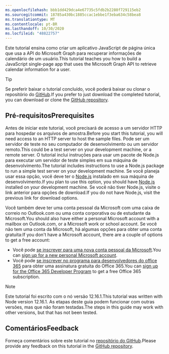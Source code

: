 ```yaml
---
ms.openlocfilehash: bbb1dd429dca4e67735c5fdb2b2280f729115eb2
ms.sourcegitcommit: 18785a430bc1885ccac1ebbe1f3eba634c58bea8
ms.translationtype: MT
ms.contentlocale: pt-BR
ms.lasthandoff: 10/30/2020
ms.locfileid: "48822757"
---
```

<!-- markdownlint-disable MD002 MD041 -->

<span data-ttu-id="e3e74-101">Este tutorial ensina como criar um aplicativo JavaScript de página única que usa a API do Microsoft Graph para recuperar informações de calendário de um usuário.</span><span class="sxs-lookup"><span data-stu-id="e3e74-101">This tutorial teaches you how to build a JavaScript single-page app that uses the Microsoft Graph API to retrieve calendar information for a user.</span></span>

> [!TIP]
> <span data-ttu-id="e3e74-102">Se preferir baixar o tutorial concluído, você poderá baixar ou clonar o repositório do [GitHub](https://github.com/microsoftgraph/msgraph-training-javascriptspa).</span><span class="sxs-lookup"><span data-stu-id="e3e74-102">If you prefer to just download the completed tutorial, you can download or clone the [GitHub repository](https://github.com/microsoftgraph/msgraph-training-javascriptspa).</span></span>

## <a name="prerequisites"></a><span data-ttu-id="e3e74-103">Pré-requisitos</span><span class="sxs-lookup"><span data-stu-id="e3e74-103">Prerequisites</span></span>

<span data-ttu-id="e3e74-104">Antes de iniciar este tutorial, você precisará de acesso a um servidor HTTP para hospedar os arquivos de amostra.</span><span class="sxs-lookup"><span data-stu-id="e3e74-104">Before you start this tutorial, you will need access to an HTTP server to host the sample files.</span></span> <span data-ttu-id="e3e74-105">Pode ser um servidor de teste no seu computador de desenvolvimento ou um servidor remoto.</span><span class="sxs-lookup"><span data-stu-id="e3e74-105">This could be a test server on your development machine, or a remote server.</span></span> <span data-ttu-id="e3e74-106">O tutorial inclui instruções para usar um pacote de Node.js para executar um servidor de teste simples em sua máquina de desenvolvimento.</span><span class="sxs-lookup"><span data-stu-id="e3e74-106">The tutorial includes instructions to use a Node.js package to run a simple test server on your development machine.</span></span> <span data-ttu-id="e3e74-107">Se você planeja usar essa opção, você deve ter o [Node.js](https://nodejs.org) instalado em sua máquina de desenvolvimento.</span><span class="sxs-lookup"><span data-stu-id="e3e74-107">If you plan to use this option, you should have [Node.js](https://nodejs.org) installed on your development machine.</span></span> <span data-ttu-id="e3e74-108">Se você não tiver Node.js, visite o link anterior para opções de download.</span><span class="sxs-lookup"><span data-stu-id="e3e74-108">If you do not have Node.js, visit the previous link for download options.</span></span>

<span data-ttu-id="e3e74-109">Você também deve ter uma conta pessoal da Microsoft com uma caixa de correio no Outlook.com ou uma conta corporativa ou de estudante da Microsoft.</span><span class="sxs-lookup"><span data-stu-id="e3e74-109">You should also have either a personal Microsoft account with a mailbox on Outlook.com, or a Microsoft work or school account.</span></span> <span data-ttu-id="e3e74-110">Se você não tem uma conta da Microsoft, há algumas opções para obter uma conta gratuita:</span><span class="sxs-lookup"><span data-stu-id="e3e74-110">If you don't have a Microsoft account, there are a couple of options to get a free account:</span></span>

- <span data-ttu-id="e3e74-111">Você pode [se inscrever para uma nova conta pessoal da Microsoft](https://signup.live.com/signup?wa=wsignin1.0&rpsnv=12&ct=1454618383&rver=6.4.6456.0&wp=MBI_SSL_SHARED&wreply=https://mail.live.com/default.aspx&id=64855&cbcxt=mai&bk=1454618383&uiflavor=web&uaid=b213a65b4fdc484382b6622b3ecaa547&mkt=E-US&lc=1033&lic=1).</span><span class="sxs-lookup"><span data-stu-id="e3e74-111">You can [sign up for a new personal Microsoft account](https://signup.live.com/signup?wa=wsignin1.0&rpsnv=12&ct=1454618383&rver=6.4.6456.0&wp=MBI_SSL_SHARED&wreply=https://mail.live.com/default.aspx&id=64855&cbcxt=mai&bk=1454618383&uiflavor=web&uaid=b213a65b4fdc484382b6622b3ecaa547&mkt=E-US&lc=1033&lic=1).</span></span>
- <span data-ttu-id="e3e74-112">Você pode [se inscrever no programa para desenvolvedores do office 365](https://developer.microsoft.com/office/dev-program) para obter uma assinatura gratuita do Office 365.</span><span class="sxs-lookup"><span data-stu-id="e3e74-112">You can [sign up for the Office 365 Developer Program](https://developer.microsoft.com/office/dev-program) to get a free Office 365 subscription.</span></span>

> [!NOTE]
> <span data-ttu-id="e3e74-113">Este tutorial foi escrito com o nó versão 12.16.1.</span><span class="sxs-lookup"><span data-stu-id="e3e74-113">This tutorial was written with Node version 12.16.1.</span></span> <span data-ttu-id="e3e74-114">As etapas deste guia podem funcionar com outras versões, mas que não foram testadas.</span><span class="sxs-lookup"><span data-stu-id="e3e74-114">The steps in this guide may work with other versions, but that has not been tested.</span></span>

## <a name="feedback"></a><span data-ttu-id="e3e74-115">Comentários</span><span class="sxs-lookup"><span data-stu-id="e3e74-115">Feedback</span></span>

<span data-ttu-id="e3e74-116">Forneça comentários sobre este tutorial no [repositório do GitHub](https://github.com/microsoftgraph/msgraph-training-javascriptspa).</span><span class="sxs-lookup"><span data-stu-id="e3e74-116">Please provide any feedback on this tutorial in the [GitHub repository](https://github.com/microsoftgraph/msgraph-training-javascriptspa).</span></span>
